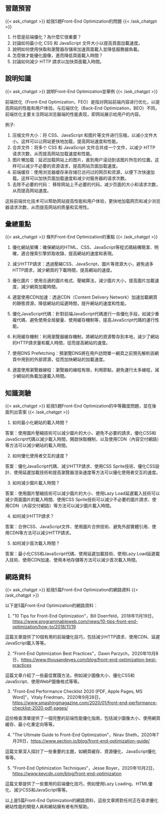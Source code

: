 ## 習題預習
{{< ask_chatgpt >}}
給我5題Front-End Optimization的問題
{{< /ask_chatgpt >}}



1. 什麼是前端優化？為什麼它很重要？
2. 討論如何最小化 CSS 和 JavaScript 文件大小以提高頁面加載速度。
3. 說明如何使用快取和瀏覽器存儲來加速頁面載入並降低服務器負載。
4. 怎麼做才能優化圖像，進而降低頁面載入時間？
5. 討論如何減少 HTTP 請求以加快頁面載入時間。   

## 說明知識
{{< ask_chatgpt >}}
說明Front-End Optimization並舉例
{{< /ask_chatgpt >}}



前端优化（Front-End Optimization，FEO）是指对网站前端内容进行优化，以提高网站的性能和用户体验。与后端优化（Back-End Optimization，BEO）不同，前端优化主要关注网站浏览器端的性能表现，即网站展示给用户的内容。

例子:
1. 压缩文件大小：将 CSS、JavaScript 和图片等文件进行压缩，以减小文件大小。这样可以让网站更快地加载，提高网站速度和性能。
2. 合并文件：将多个 CSS 和 JavaScript 文件合并成一个文件，以减少 HTTP 请求次数，从而提高网站加载速度和性能。
3. 图片懒加载：延迟加载网站上的图片，直到用户滚动到该图片所在的位置。这样可以减少不必要的资源请求，提高网站页面加载速度。
4. 前端缓存：使用浏览器缓存来存储已访问过的网页和资源，以便下次快速加载。这样可以加快页面加载速度和减少对服务器的请求次数。
5. 去除不必要的代码： 移除网站上不必要的代码，减少页面的大小和请求次数，从而提高网站速度。

这些前端优化技术可以帮助网站提高性能和用户体验，更快地加载网页和减少浏览器请求次数，从而提高网站的质量和实用性。   

## 彙總重點
{{< ask_chatgpt >}}
條列Front-End Optimization的重點
{{< /ask_chatgpt >}}



1. 優化網站架構：確保網站的HTML、CSS、JavaScript等程式碼結構簡潔、明確，適合搜索引擎抓取收錄，提高網站的速度和表現。

2. 減少HTTP請求：透過壓縮CSS、JavaScript、圖片等資源大小，避免過多HTTP請求，減少網頁的下載時間，提高網站的速度。

3. 優化圖片：使用合適的圖片格式、壓縮算法，減少圖片大小，提高圖片加載速度，減少網頁加載時間。

4. 適當使用CDN加速：透過CDN（Content Delivery Network）加速加載網頁的靜態資源，降低網站的延遲時間，提升網站的速度和性能。

5. 優化JavaScript代碼：針對前端JavaScript代碼進行一些優化手段，如減少重複代碼、避免使用全局變量、使用緩存機制等，提高JavaScript代碼的運行性能。

6. 利用緩存機制：利用瀏覽器緩存機制，將網站的資源暫存到本地，減少了網站的HTTP請求量和載入時間，從而提高網站的速度。

7. 使用DNS Prefetching：預瀏覽DNS將在用戶訪問單一網頁之前預先解析該網頁中用到的外部資源，從而加快網站的加載速度。

8. 適當使用瀏覽器線程：瀏覽器的線程有限，利用節點，避免運行太多線程，減少網站的負載加速載入時間。   

## 知識測驗
{{< ask_chatgpt >}}
給我5題Front-End Optimization的中等難度問題，並在後面列出答案
{{< /ask_chatgpt >}}



1. 如何最小化網站的載入時間？

答案：使用圖片壓縮技術可以減少圖片的大小、避免不必要的請求，優化CSS和JavaScript代碼以減少載入時間，開啟快取機制，以及使用CDN（內容交付網路）等方法可以減少網站的載入時間。

2. 如何優化使用者交互的速度？

答案：優化JavaScript代碼、減少HTTP請求、使用CSS Sprite技術、優化CSS設計、使用延遲加載技術和提高瀏覽器渲染速度等方法可以優化使用者交互的速度。

3. 如何減少圖片載入時間？

答案：使用圖片壓縮技術可以減少圖片的大小、使用Lazy Load延遲載入技術可以減少頁面圖片的載入時間、使用CSS Sprite技術可以減少不必要的圖片請求、使用CDN（內容交付網路）等方法可以減少圖片載入時間。

4. 如何減少HTTP請求？

答案：合併CSS、JavaScript文件、使用圖片合併技術、避免外部實體引用、使用CDN等方法可以減少HTTP請求。

5. 如何減少首次載入時間？

答案：最小化CSS和JavaScript代碼、使用延遲加載技術、使用Lazy Load延遲載入技術、使用CDN加速、使用本地存儲等方法可以減少首次載入時間。   

## 網路資料
{{< ask_chatgpt >}}
給我5篇Front-End Optimization的網路資料
{{< /ask_chatgpt >}}



以下是5篇Front-End Optimization的網路資料：

1. "10 Tips for Front-End Optimization"，Bill Doerrfeld，2018年11月19日，https://www.programmableweb.com/news/10-tips-front-end-optimization/how-to/2018/11/19

這篇文章提供了10個有用的前端優化技巧，包括減少HTTP請求、使用CDN、延遲JavaScript載入等等。

2. "Front-End Optimization Best Practices"，Dawn Parzych，2020年10月8日，https://www.thousandeyes.com/blog/front-end-optimization-best-practices

這篇文章介紹了一些最佳實踐方法，例如減少圖像大小、優化CSS和JavaScript、使用WebP圖像格式等等。

3. "Front-End Performance Checklist 2020 [PDF, Apple Pages, MS Word]"，Vitaly Friedman，2020年9月28日，https://www.smashingmagazine.com/2020/01/front-end-performance-checklist-2020-pdf-pages/

這份檢查清單提供了一個完整的前端性能優化指南，包括減少圖像大小、使用網頁緩存、最小化重定向等等。

4. "The Ultimate Guide to Front-End Optimization"，Nirav Sheth，2020年7月28日，https://www.section.io/blog/front-end-optimization-guide/

這篇文章深入探討了一些重要的主題，如網頁緩存、資源優化、JavaScript優化等等。

5. "Front-End Optimization Techniques"，Jesse Boyer，2020年10月2日，https://www.keycdn.com/blog/front-end-optimization

這篇文章提供了一些實用的前端優化技巧，例如使用Lazy Loading、HTML優化、減少CSS和JavaScript等等。

以上是5篇Front-End Optimization的網路資料，這些文章將對任何正在尋求優化網站性能的開發人員和網站擁有者有所幫助。   

